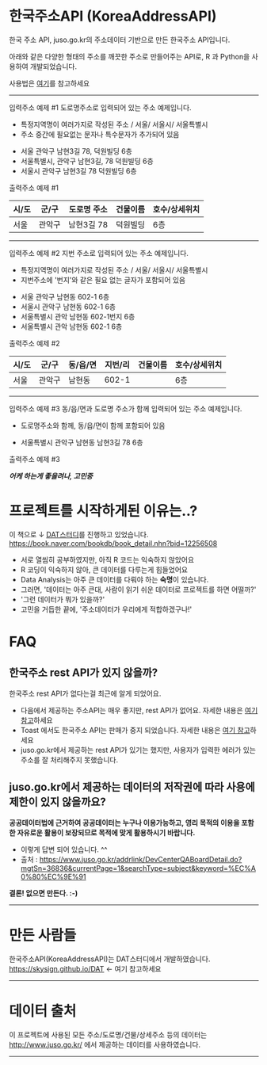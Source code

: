 # 한국주소API (KoreaAddressAPI)
한국 주소 API, juso.go.kr의 주소데이터 기반으로 만든 한국주소 API입니다.

아래와 같은 다양한 형태의 주소를 깨끗한 주소로 만들어주는 API로, R 과 Python을 사용하여 개발되었습니다.

사용법은 [여기](아직링크없다)를 참고하세요

---
입력주소 예제 #1 도로명주소로 입력되어 있는 주소 예제입니다.

* 특정지역명이 여러가지로 작성된 주소 / 서울/ 서울시/ 서울특별시
* 주소 중간에 필요없는 문자나 특수문자가 추가되어 있음


- 서울 관악구 남현3길 78, 덕원빌딩 6층
- 서울특별시, 관악구 남현3길, 78 덕원빌딩 6층
- 서울시 관악구 남현3길 78 덕원빌딩 6층

출력주소 예제 #1

|시/도|군/구|도로명 주소|건물이름|호수/상세위치|
|---|---|---|---|---|
|서울|관악구|남현3길 78|덕원빌딩|6층|

---

입력주소 예제 #2 지번 주소로 입력되어 있는 주소 예제입니다.

* 특정지역명이 여러가지로 작성된 주소 / 서울/ 서울시/ 서울특별시
* 지번주소에 '번지'와 같은 필요 없는 글자가 포함되어 있음


- 서울 관악구 남현동 602-1 6층
- 서울시 관악구 남현동 602-1 6층
- 서울특별시 관악 남현동 602-1번지 6층
- 서울특별시 관악 남현동 602-1 6층

출력주소 예제 #2

|시/도|군/구|동/읍/면|지번/리|건물이름|호수/상세위치|
|---|---|---|---|---|---|
|서울|관악구|남현동|602-1|   |6층|

---

입력주소 예제 #3 동/읍/면과 도로명 주소가 함께 입력되어 있는 주소 예제입니다.

* 도로명주소와 함께, 동/읍/면이 함께 포함되어 있음


- 서울특별시 관악구 남현동 남현3길 78 6층

출력주소 예제 #3

***어케 하는게 좋을려나, 고민중***

# 프로젝트를 시작하게된 이유는..?
이 책으로 ↓ [DAT스터디](https://skysign.github.io/DAT/)를 진행하고 있었습니다. <br>
https://book.naver.com/bookdb/book_detail.nhn?bid=12256508

* 서로 열씸히 공부하였지만, 아직 R 코드는 익숙하지 않았어요
* R 코딩이 익숙하지 않아, 큰 데이터를 다루는게 힘들었어요
* Data Analysis는 아주 큰 데이터를 다뤄야 하는 **숙명**이 있습니다.
* 그러면, '데이터는 아주 큰대, 사람이 읽기 쉬운 데이터로 프로젝트를 하면 어떨까?'
* '그런 데이터가 뭐가 있을까?'
* 고민을 거듭한 끝에, '주소데이터가 우리에게 적합하겠구나!'

# FAQ

## 한국주소 rest API가 있지 않을까?
한국주소 rest API가 없다는걸 최근에 알게 되었어요.
* 다음에서 제공하는 주소API는 매우 좋지만, rest API가 없어요. 자세한 내용은 [여기 참고](https://github.com/daumPostcode/QnA#4-rest-api%EB%A1%9C%EB%8F%84-%EC%A0%9C%EA%B3%B5%ED%95%98%EA%B3%A0-%EC%9E%88%EB%82%98%EC%9A%94)하세요
* Toast 에서도 한국주소 API는 판매가 중지 되었습니다. 자세한 내용은 [여기 참고](https://www.toast.com/kr/support/notice/detail/1331)하세요
* juso.go.kr에서 제공하는 rest API가 있기는 했지만, 사용자가 입력한 에러가 있는 주소를 잘 처리해주지 못했습니다.

## juso.go.kr에서 제공하는 데이터의 저작권에 따라 사용에 제한이 있지 않을까요?

**공공데이터법에 근거하여 공공데이터는 누구나 이용가능하고, 영리 목적의 이용을 포함한 자유로운 활용이 보장되므로 목적에 맞게 활용하시기 바랍니다.**
- 이렇게 답변 되어 있습니다. ^^
- 출처 : https://www.juso.go.kr/addrlink/DevCenterQABoardDetail.do?mgtSn=36836&currentPage=1&searchType=subject&keyword=%EC%A0%80%EC%9E%91

**결론! 없으면 만든다. :-)**

---

# 만든 사람들
한국주소API(KoreaAddressAPI)는 DAT스터디에서 개발하였습니다.
 https://skysign.github.io/DAT ← 여기 참고하세요

---

# 데이터 출처
이 프로젝트에 사용된 모든 주소/도로명/건물/상세주소 등의 데이터는 http://www.juso.go.kr/ 에서 제공하는 데이터를 사용하였습니다.

---
